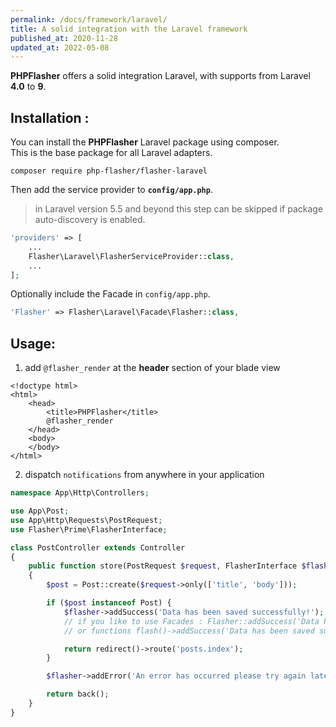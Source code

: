 ```yaml
---
permalink: /docs/framework/laravel/
title: A solid integration with the Laravel framework
published_at: 2020-11-28
updated_at: 2022-05-08
---
```


**<span class="text-indigo-900">PHP<span class="text-indigo-500">Flasher</span></span>** offers a solid integration Laravel, with supports from Laravel  **4.0** to **9**.

## <i class="fa-duotone fa-list-radio"></i> Installation :

You can install the **<span class="text-indigo-900">PHP<span class="text-indigo-500">Flasher</span></span>** Laravel package using composer.<br />
This is the base package for all Laravel adapters.

```shell
composer require php-flasher/flasher-laravel
```

Then add the service provider to **`config/app.php`**.

> in Laravel version 5.5 and beyond this step can be skipped if package auto-discovery is enabled.

```php
'providers' => [
    ...
    Flasher\Laravel\FlasherServiceProvider::class,
    ...
];
```

Optionally include the Facade in `config/app.php`.

```php
'Flasher' => Flasher\Laravel\Facade\Flasher::class,
```

## <i class="fa-duotone fa-list-radio"></i> Usage:

1. add  `@flasher_render` at the **header** section of your blade view

```twig
<!doctype html>
<html>
    <head>
        <title>PHPFlasher</title>
        @flasher_render
    </head>
    <body>
    </body>
</html>
```

2. dispatch `notifications` from anywhere in your application

```php
namespace App\Http\Controllers;

use App\Post;
use App\Http\Requests\PostRequest;
use Flasher\Prime\FlasherInterface;

class PostController extends Controller
{
    public function store(PostRequest $request, FlasherInterface $flasher)
    {
        $post = Post::create($request->only(['title', 'body']));

        if ($post instanceof Post) {
            $flasher->addSuccess('Data has been saved successfully!');
            // if you like to use Facades : Flasher::addSuccess('Data has been saved successfully!');
            // or functions flash()->addSuccess('Data has been saved successfully!');

            return redirect()->route('posts.index');
        }

        $flasher->addError('An error has occurred please try again later.');

        return back();
    }
}
```
